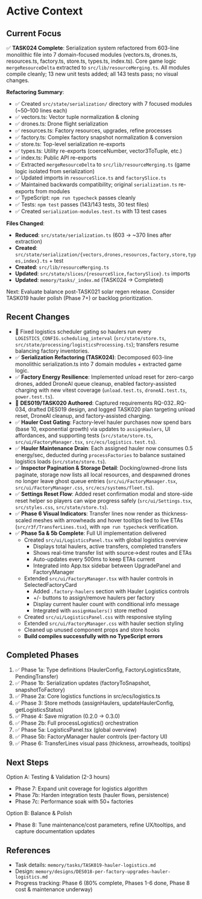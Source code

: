 # Active Context

## Current Focus

✅ **TASK024 Complete**: Serialization system refactored from 603-line monolithic file into 7 domain-focused modules (vectors.ts, drones.ts, resources.ts, factory.ts, store.ts, types.ts, index.ts). Core game logic `mergeResourceDelta` extracted to `src/lib/resourceMerging.ts`. All modules compile cleanly; 13 new unit tests added; all 143 tests pass; no visual changes.

**Refactoring Summary**:

- ✅ Created `src/state/serialization/` directory with 7 focused modules (~50–100 lines each)
- ✅ vectors.ts: Vector tuple normalization & cloning
- ✅ drones.ts: Drone flight serialization
- ✅ resources.ts: Factory resources, upgrades, refine processes
- ✅ factory.ts: Complex factory snapshot normalization & conversion
- ✅ store.ts: Top-level serialization re-exports
- ✅ types.ts: Utility re-exports (coerceNumber, vector3ToTuple, etc.)
- ✅ index.ts: Public API re-exports
- ✅ Extracted `mergeResourceDelta` to `src/lib/resourceMerging.ts` (game logic isolated from serialization)
- ✅ Updated imports in `resourceSlice.ts` and `factorySlice.ts`
- ✅ Maintained backwards compatibility; original `serialization.ts` re-exports from modules
- ✅ TypeScript: `npm run typecheck` passes cleanly
- ✅ Tests: `npm test` passes (143/143 tests, 30 test files)
- ✅ Created `serialization-modules.test.ts` with 13 test cases

**Files Changed**:

- **Reduced**: `src/state/serialization.ts` (603 → ~370 lines after extraction)
- **Created**: `src/state/serialization/{vectors,drones,resources,factory,store,types,index}.ts` + test
- **Created**: `src/lib/resourceMerging.ts`
- **Updated**: `src/state/slices/{resourceSlice,factorySlice}.ts` imports
- **Updated**: `memory/tasks/_index.md` (TASK024 → Completed)

Next: Evaluate balance post-TASK021 solar regen release. Consider TASK019 hauler polish (Phase 7+) or backlog prioritization.

## Recent Changes

- 🔄 Fixed logistics scheduler gating so haulers run every `LOGISTICS_CONFIG.scheduling_interval` (`src/state/store.ts`, `src/state/processing/logisticsProcessing.ts`); transfers resume balancing factory inventories.
- ✅ **Serialization Refactoring (TASK024)**: Decomposed 603-line monolithic serialization.ts into 7 domain modules + extracted game logic.
- ✅ **Factory Energy Resilience**: Implemented unload reset for zero-cargo drones, added DroneAI queue cleanup, enabled factory-assisted charging with new vitest coverage (`unload.test.ts`, `droneAI.test.ts`, `power.test.ts`).
- 📝 **DES019/TASK020 Authored**: Captured requirements RQ-032..RQ-034, drafted DES019 design, and logged TASK020 plan targeting unload reset, DroneAI cleanup, and factory-assisted charging.
- ✅ **Hauler Cost Gating**: Factory-level hauler purchases now spend bars (base 10, exponential growth) via updates to `assignHaulers`, UI affordances, and supporting tests (`src/state/store.ts`, `src/ui/FactoryManager.tsx`, `src/ecs/logistics.test.ts`).
- ✅ **Hauler Maintenance Drain**: Each assigned hauler now consumes 0.5 energy/sec, deducted during `processFactories` to balance sustained logistics loads (`src/state/store.ts`).
- ✅ **Inspector Pagination & Storage Detail**: Docking/owned-drone lists paginate, storage now lists all local resources, and despawned drones no longer leave ghost queue entries (`src/ui/FactoryManager.tsx`, `src/ui/FactoryManager.css`, `src/ecs/systems/fleet.ts`).
- ✅ **Settings Reset Flow**: Added reset confirmation modal and store-side reset helper so players can wipe progress safely (`src/ui/Settings.tsx`, `src/styles.css`, `src/state/store.ts`).
- ✅ **Phase 6 Visual Indicators**: Transfer lines now render as thickness-scaled meshes with arrowheads and hover tooltips tied to live ETAs (`src/r3f/TransferLines.tsx`), with `npm run typecheck` verification.
- ✅ **Phase 5a & 5b Complete**: Full UI implementation delivered
  - Created `src/ui/LogisticsPanel.tsx` with global logistics overview
    - Displays total haulers, active transfers, completed transfers
    - Shows real-time transfer list with source→dest routes and ETAs
    - Auto-updates every 500ms to keep ETAs current
    - Integrated into App.tsx sidebar between UpgradePanel and FactoryManager
  - Extended `src/ui/FactoryManager.tsx` with hauler controls in SelectedFactoryCard
    - Added `.factory-haulers` section with Hauler Logistics controls
    - +/- buttons to assign/remove haulers per factory
    - Display current hauler count with conditional info message
    - Integrated with `assignHaulers()` store method
  - Created `src/ui/LogisticsPanel.css` with responsive styling
  - Extended `src/ui/FactoryManager.css` with hauler section styling
  - Cleaned up unused component props and store hooks
  - **Build compiles successfully with no TypeScript errors**

## Completed Phases

1. ✅ Phase 1a: Type definitions (HaulerConfig, FactoryLogisticsState, PendingTransfer)
2. ✅ Phase 1b: Serialization updates (factoryToSnapshot, snapshotToFactory)
3. ✅ Phase 2a: Core logistics functions in src/ecs/logistics.ts
4. ✅ Phase 3: Store methods (assignHaulers, updateHaulerConfig, getLogisticsStatus)
5. ✅ Phase 4: Save migration (0.2.0 → 0.3.0)
6. ✅ Phase 2b: Full processLogistics() orchestration
7. ✅ Phase 5a: LogisticsPanel.tsx (global overview)
8. ✅ Phase 5b: FactoryManager hauler controls (per-factory UI)
9. ✅ Phase 6: TransferLines visual pass (thickness, arrowheads, tooltips)

## Next Steps

Option A: Testing & Validation (2-3 hours)

- Phase 7: Expand unit coverage for logistics algorithm
- Phase 7b: Harden integration tests (hauler flows, persistence)
- Phase 7c: Performance soak with 50+ factories

Option B: Balance & Polish

- Phase 8: Tune maintenance/cost parameters, refine UX/tooltips, and capture documentation updates

## References

- Task details: `memory/tasks/TASK019-hauler-logistics.md`
- Design: `memory/designs/DES018-per-factory-upgrades-hauler-logistics.md`
- Progress tracking: Phase 6 (80% complete, Phases 1-6 done, Phase 8 cost & maintenance underway)
